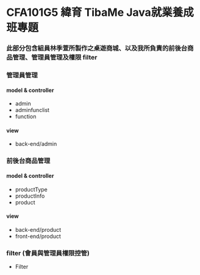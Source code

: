 # CFA101G5 緯育 TibaMe Java就業養成班專題
### 此部分包含組員林季萱所製作之桌遊商城、以及我所負責的前後台商品管理、管理員管理及權限 filter
### 管理員管理
#### model & controller
* admin
* adminfunclist
* function

#### view
* back-end/admin

### 前後台商品管理
#### model & controller
* productType
* productInfo
* product

#### view
* back-end/product
* front-end/product

### filter (會員與管理員權限控管)
* Filter
